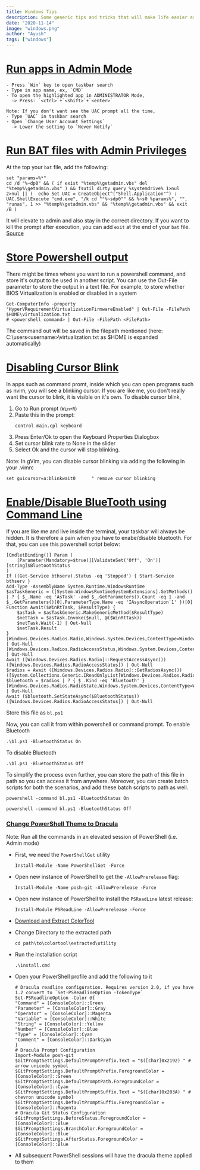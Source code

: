 ```yaml
---
title: Windows Tips
description: Some generic tips and tricks that will make life easier as a Windows User
date: "2020-11-14"
image: "windows.png"
author: "Ayush"
tags: ["windows"]
---
```


# [Run apps in Admin Mode](https://superuser.com/questions/453409/how-can-i-always-run-the-command-prompt-as-administrator)

```
- Press `Win` key to open taskbar search
- Type in app name, ex, `CMD`
- To open the highlighted app in ADMINISTRATOR Mode,
  -> Press: `<ctrl>`+`<shift>`+`<enter>`

Note: If you don't want see the UAC prompt all the time,
- Type `UAC` in taskbar search
- Open `Change User Account Settings`
  -> Lower the setting to `Never Notify`
```

# [Run BAT files with Admin Privileges](https://stackoverflow.com/a/52517718/7048915)

At the top your `bat` file, add the following:

```
set "params=%*"
cd /d "%~dp0" && ( if exist "%temp%\getadmin.vbs" del "%temp%\getadmin.vbs" ) && fsutil dirty query %systemdrive% 1>nul 2>nul || (  echo Set UAC = CreateObject^("Shell.Application"^) : UAC.ShellExecute "cmd.exe", "/k cd ""%~sdp0"" && %~s0 %params%", "", "runas", 1 >> "%temp%\getadmin.vbs" && "%temp%\getadmin.vbs" && exit /B )
```

It will elevate to admin and also stay in the correct directory.
If you want to kill the prompt after execution, you can add `exit` at the end of your `bat` file. [Source](https://stackoverflow.com/questions/6811372/how-to-code-a-bat-file-to-always-run-as-admin-mode/52517718#comment105688977_52517718)

# [Store Powershell output](https://www.windowscentral.com/how-save-command-output-file-using-command-prompt-or-powershell)

There might be times where you want to run a powershell command, and store it's output to be used in another script.
You can use the Out-File parameter to store the output in a text file.
For example, to store whether BIOS Virtualization is enabled or disabled in a system

```
Get-ComputerInfo -property "HyperVRequirementVirtualizationFirmwareEnabled" | Out-File -FilePath $HOME\virtualization.txt
# <powershell command> | Out-File -FilePath <FilePath>
```

The command out will be saved in the filepath mentioned (here: C:\users\<username>\virtualization.txt as \$HOME is expanded automatically)

# [Disabling Cursor Blink](https://stackoverflow.com/a/59807009)

In apps such as command promt, inside which you can open programs such as nvim, you will see a blinking cursor.
If you are like me, you don't really want the cursor to blink, it is visible on it's own.
To disable cursor blink,

1. Go to Run prompt (`Win+R`)
2. Paste this in the prompt:
   ```
   control main.cpl keyboard
   ```
3. Press Enter/Ok to open the Keyboard Properties Dialogbox
4. Set cursor blink rate to None in the slider
5. Select Ok and the cursor will stop blinking.

Note: In gVim, you can disable cursor blinking via adding the following in your .vimrc

```
set guicursor=a:blinkwait0      " remove cursor blinking
```

# [Enable/Disable BlueTooth using Command Line](https://superuser.com/a/1293303/1242234)

If you are like me and live inside the terminal, your taskbar will always be hidden.
It is therefore a pain when you have to enabe/disable bluetooth.
For that, you can use this powershell script below:

```
[CmdletBinding()] Param (
    [Parameter(Mandatory=$true)][ValidateSet('Off', 'On')][string]$BluetoothStatus
)
If ((Get-Service bthserv).Status -eq 'Stopped') { Start-Service bthserv }
Add-Type -AssemblyName System.Runtime.WindowsRuntime
$asTaskGeneric = ([System.WindowsRuntimeSystemExtensions].GetMethods() | ? { $_.Name -eq 'AsTask' -and $_.GetParameters().Count -eq 1 -and $_.GetParameters()[0].ParameterType.Name -eq 'IAsyncOperation`1' })[0]
Function Await($WinRtTask, $ResultType) {
    $asTask = $asTaskGeneric.MakeGenericMethod($ResultType)
    $netTask = $asTask.Invoke($null, @($WinRtTask))
    $netTask.Wait(-1) | Out-Null
    $netTask.Result
}
[Windows.Devices.Radios.Radio,Windows.System.Devices,ContentType=WindowsRuntime] | Out-Null
[Windows.Devices.Radios.RadioAccessStatus,Windows.System.Devices,ContentType=WindowsRuntime] | Out-Null
Await ([Windows.Devices.Radios.Radio]::RequestAccessAsync()) ([Windows.Devices.Radios.RadioAccessStatus]) | Out-Null
$radios = Await ([Windows.Devices.Radios.Radio]::GetRadiosAsync()) ([System.Collections.Generic.IReadOnlyList[Windows.Devices.Radios.Radio]])
$bluetooth = $radios | ? { $_.Kind -eq 'Bluetooth' }
[Windows.Devices.Radios.RadioState,Windows.System.Devices,ContentType=WindowsRuntime] | Out-Null
Await ($bluetooth.SetStateAsync($BluetoothStatus)) ([Windows.Devices.Radios.RadioAccessStatus]) | Out-Null
```

Store this file as `bl.ps1`

Now, you can call it from within powershell or command prompt.
To enable Bluetooth

```
.\bl.ps1 -BluetoothStatus On
```

To disable Bluetooth

```
.\bl.ps1 -BluetoothStatus Off
```

To simplify the process even further, you can store the path of this file in path so you can access it from anywhere.
Moreover, you can create batch scripts for both the scenarios, and add these batch scripts to path as well.

```heading="blon.bat"
powershell -command bl.ps1 -BluetoothStatus On
```

```heading="bloff.bat"
powershell -command bl.ps1 -BluetoothStatus Off
```

### [Change PowerShell Theme to Dracula](https://github.com/dracula/powershell)

Note: Run all the commands in an elevated session of PowerShell (i.e. Admin mode)

- First, we need the `PowerShellGet` utility

  ```
  Install-Module -Name PowerShellGet -Force
  ```

- Open new instance of PowerShell to get the `-AllowPrerelease` flag:

  ```
  Install-Module -Name posh-git -AllowPrerelease -Force
  ```

- Open new instance of PowerShell to install the `PSReadLine` latest release:

  ```
  Install-Module PSReadLine -AllowPrerelease -Force
  ```

- [Download and Extract ColorTool](https://raw.githubusercontent.com/waf/dracula-cmd/master/dist/ColorTool.zip)
- Change Directory to the extracted path

  ```
  cd path\to\colortool\extracted\utility
  ```

- Run the installation script

  ```
  .\install.cmd
  ```

- Open your PowerShell profile and add the following to it

  ```
  # Dracula readline configuration. Requires version 2.0, if you have 1.2 convert to `Set-PSReadlineOption -TokenType`
  Set-PSReadlineOption -Color @{
  "Command" = [ConsoleColor]::Green
  "Parameter" = [ConsoleColor]::Gray
  "Operator" = [ConsoleColor]::Magenta
  "Variable" = [ConsoleColor]::White
  "String" = [ConsoleColor]::Yellow
  "Number" = [ConsoleColor]::Blue
  "Type" = [ConsoleColor]::Cyan
  "Comment" = [ConsoleColor]::DarkCyan
  }
  # Dracula Prompt Configuration
  Import-Module posh-git
  $GitPromptSettings.DefaultPromptPrefix.Text = "$([char]0x2192) " # arrow unicode symbol
  $GitPromptSettings.DefaultPromptPrefix.ForegroundColor = [ConsoleColor]::Green
  $GitPromptSettings.DefaultPromptPath.ForegroundColor =[ConsoleColor]::Cyan
  $GitPromptSettings.DefaultPromptSuffix.Text = "$([char]0x203A) " # chevron unicode symbol
  $GitPromptSettings.DefaultPromptSuffix.ForegroundColor = [ConsoleColor]::Magenta
  # Dracula Git Status Configuration
  $GitPromptSettings.BeforeStatus.ForegroundColor = [ConsoleColor]::Blue
  $GitPromptSettings.BranchColor.ForegroundColor = [ConsoleColor]::Blue
  $GitPromptSettings.AfterStatus.ForegroundColor = [ConsoleColor]::Blue
  ```

- All subsequent PowerShell sessions will have the dracula theme applied to them
